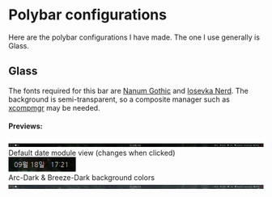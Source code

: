 # Polybar configurations
Here are the polybar configurations I have made. The one I use generally is Glass.
## Glass
The fonts required for this bar are [Nanum Gothic](https://fonts.google.com/specimen/Nanum+Gothic) and [Iosevka Nerd](https://www.nerdfonts.com/font-downloads). The background is semi-transparent, so a composite manager such as [xcompmgr](https://github.com/freedesktop/xcompmgr) may be needed.
#### Previews:
![Glass Polybar Preview](previews/glassbar1.PNG?raw=true)
Default date module view (changes when clicked)  
![Glass Polybar Preview 2](previews/glassbar2.PNG?raw=true)  
Arc-Dark & Breeze-Dark background colors  
![Glass Polybar Alt Color Preview](previews/glassbar3.PNG?raw=true) 
